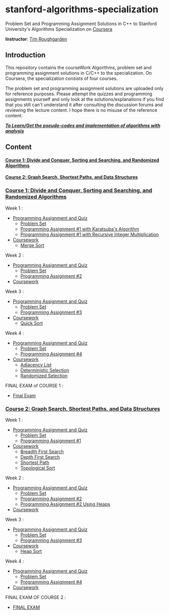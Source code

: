 # stanford-algorithms-specialization
Problem Set and Programming Assignment Solutions in C++ to Stanford University's Algorithms Specialization on [Coursera](https://www.coursera.org/specializations/algorithms)

**Instructor**: [Tim Roughgarden](https://www.coursera.org/instructor/~768)

## Introduction
This repository contains the courseWork Algorithms, problem set and programming assignment solutions in C/C++ to the specialization. On Coursera, the specialization consists of four courses.

The problem set and programming assignment solutions are uploaded only for reference purposes. Please attempt the quizzes and programming assignments yourself and only look at the solutions/explanations if you find that you still can't understand it after consulting the discussion forums and reviewing the lecture content. I hope there is no misuse of the reference content.

***[To Learn/Get the pseudo-codes and implementation of algorithms with analysis](https://github.com/mrunalnshah/Algorithms)***

## Content
#### [Course 1: Divide and Conquer, Sorting and Searching, and Randomized Algorithms](https://github.com/mrunalnshah/Algorithm-Specialization-by-Stanford#course-1-divide-and-conquer-sorting-and-searching-and-randomized-algorithms-1)
#### [Course 2:  Graph Search, Shortest Paths, and Data Structures](https://github.com/mrunalnshah/Algorithm-Specialization-by-Stanford#course-2--graph-search-shortest-paths-and-data-structures-1)

### [Course 1: Divide and Conquer, Sorting and Searching, and Randomized Algorithms](https://github.com/mrunalnshah/Algorithm-Specialization-by-Stanford/tree/main/01.%20Divide%20and%20Conquer%2C%20Sorting%20and%20Searching%2C%20and%20Randomized%20Algorithms/Module%201)
Week 1 :
 * [Programming Assignment and Quiz](https://github.com/mrunalnshah/Algorithm-Specialization-by-Stanford/tree/main/01.%20Divide%20and%20Conquer%2C%20Sorting%20and%20Searching%2C%20and%20Randomized%20Algorithms/Module%201/Assignments%20and%20Quiz)
    * [Problem Set](https://github.com/mrunalnshah/Algorithm-Specialization-by-Stanford/blob/main/01.%20Divide%20and%20Conquer%2C%20Sorting%20and%20Searching%2C%20and%20Randomized%20Algorithms/Module%201/Assignments%20and%20Quiz/01.%20Problem%20Set%20(%20QUIZ%20).png)
    * [Programming Assignment #1 with Karatsuba's Algorithm](https://github.com/mrunalnshah/Algorithm-Specialization-by-Stanford/blob/main/01.%20Divide%20and%20Conquer%2C%20Sorting%20and%20Searching%2C%20and%20Randomized%20Algorithms/Module%201/Assignments%20and%20Quiz/02.Programming%20Assignment%20%231%20(Karatsuba's%20algorithm).cpp)
    * [Programming Assignment #1 with Recursive Integer Multiplication](https://github.com/mrunalnshah/Algorithm-Specialization-by-Stanford/blob/main/01.%20Divide%20and%20Conquer%2C%20Sorting%20and%20Searching%2C%20and%20Randomized%20Algorithms/Module%201/Assignments%20and%20Quiz/02.Programming%20Assignment%20%231(Recursive%20Integer%20Multiplication).cpp)
* [Coursework](https://github.com/mrunalnshah/Algorithm-Specialization-by-Stanford/tree/main/01.%20Divide%20and%20Conquer%2C%20Sorting%20and%20Searching%2C%20and%20Randomized%20Algorithms/Module%201)
    * [Merge Sort](https://github.com/mrunalnshah/Algorithm-Specialization-by-Stanford/blob/main/01.%20Divide%20and%20Conquer%2C%20Sorting%20and%20Searching%2C%20and%20Randomized%20Algorithms/Module%201/MergeSort.cpp)

Week 2 :
 * [Programming Assignment and Quiz](https://github.com/mrunalnshah/Algorithm-Specialization-by-Stanford/tree/main/01.%20Divide%20and%20Conquer%2C%20Sorting%20and%20Searching%2C%20and%20Randomized%20Algorithms/Module%202/Assignments%20and%20Quiz)
    * [Problem Set](https://github.com/mrunalnshah/Algorithm-Specialization-by-Stanford/blob/main/01.%20Divide%20and%20Conquer%2C%20Sorting%20and%20Searching%2C%20and%20Randomized%20Algorithms/Module%202/Assignments%20and%20Quiz/01.%20Problem%20Set%20(%20QUIZ%20).png)
    * [Programming Assignment #2](https://github.com/mrunalnshah/Algorithm-Specialization-by-Stanford/blob/main/01.%20Divide%20and%20Conquer%2C%20Sorting%20and%20Searching%2C%20and%20Randomized%20Algorithms/Module%202/Assignments%20and%20Quiz/02.Programming%20Assignment%20%232.cpp)
* [Coursework](https://github.com/mrunalnshah/Algorithm-Specialization-by-Stanford/tree/main/01.%20Divide%20and%20Conquer%2C%20Sorting%20and%20Searching%2C%20and%20Randomized%20Algorithms/Module%202)

Week 3 :
 * [Programming Assignment and Quiz](https://github.com/mrunalnshah/Algorithm-Specialization-by-Stanford/tree/main/01.%20Divide%20and%20Conquer%2C%20Sorting%20and%20Searching%2C%20and%20Randomized%20Algorithms/Module%203/Assignments%20and%20Quiz)
    * [Problem Set](https://github.com/mrunalnshah/Algorithm-Specialization-by-Stanford/blob/main/01.%20Divide%20and%20Conquer%2C%20Sorting%20and%20Searching%2C%20and%20Randomized%20Algorithms/Module%203/Assignments%20and%20Quiz/01.%20Problem%20Set%20%233.png)
    * [Programming Assignment #3](https://github.com/mrunalnshah/Algorithm-Specialization-by-Stanford/blob/main/01.%20Divide%20and%20Conquer%2C%20Sorting%20and%20Searching%2C%20and%20Randomized%20Algorithms/Module%203/Assignments%20and%20Quiz/02.Programming%20Assignment%20%233.cpp)
* [Coursework](https://github.com/mrunalnshah/Algorithm-Specialization-by-Stanford/tree/main/01.%20Divide%20and%20Conquer%2C%20Sorting%20and%20Searching%2C%20and%20Randomized%20Algorithms/Module%203)
    * [Quick Sort](https://github.com/mrunalnshah/Algorithm-Specialization-by-Stanford/blob/main/01.%20Divide%20and%20Conquer%2C%20Sorting%20and%20Searching%2C%20and%20Randomized%20Algorithms/Module%203/QuickSort.cpp)
    
 Week 4 :
 * [Programming Assignment and Quiz](https://github.com/mrunalnshah/Algorithm-Specialization-by-Stanford/tree/main/01.%20Divide%20and%20Conquer%2C%20Sorting%20and%20Searching%2C%20and%20Randomized%20Algorithms/Module%204/Assignments%20and%20Quiz)
    * [Problem Set](https://github.com/mrunalnshah/Algorithm-Specialization-by-Stanford/blob/main/01.%20Divide%20and%20Conquer%2C%20Sorting%20and%20Searching%2C%20and%20Randomized%20Algorithms/Module%204/Assignments%20and%20Quiz/01.%20Problem%20Set%20%234.png)
    * [Programming Assignment #4](https://github.com/mrunalnshah/Algorithm-Specialization-by-Stanford/blob/main/01.%20Divide%20and%20Conquer%2C%20Sorting%20and%20Searching%2C%20and%20Randomized%20Algorithms/Module%204/Assignments%20and%20Quiz/02.Programming%20Assignment%20%234.cpp)
* [Coursework](https://github.com/mrunalnshah/Algorithm-Specialization-by-Stanford/tree/main/01.%20Divide%20and%20Conquer%2C%20Sorting%20and%20Searching%2C%20and%20Randomized%20Algorithms/Module%204)
    * [Adjacency List](https://github.com/mrunalnshah/Algorithm-Specialization-by-Stanford/blob/main/01.%20Divide%20and%20Conquer%2C%20Sorting%20and%20Searching%2C%20and%20Randomized%20Algorithms/Module%204/adjacencylist.cpp)
    * [Deterministic Selection](https://github.com/mrunalnshah/Algorithm-Specialization-by-Stanford/blob/main/01.%20Divide%20and%20Conquer%2C%20Sorting%20and%20Searching%2C%20and%20Randomized%20Algorithms/Module%204/deterministicselection.cpp)
    * [Randomized Selection](https://github.com/mrunalnshah/Algorithm-Specialization-by-Stanford/blob/main/01.%20Divide%20and%20Conquer%2C%20Sorting%20and%20Searching%2C%20and%20Randomized%20Algorithms/Module%204/randomizedselection.cpp)

FINAL EXAM of COURSE 1 :
* [Final Exam](https://github.com/mrunalnshah/Algorithm-Specialization-by-Stanford/blob/main/01.%20Divide%20and%20Conquer%2C%20Sorting%20and%20Searching%2C%20and%20Randomized%20Algorithms/Module%204/Assignments%20and%20Quiz/03.%20Final%20Exam.png)


### [Course 2:  Graph Search, Shortest Paths, and Data Structures](https://github.com/mrunalnshah/Algorithm-Specialization-by-Stanford/tree/main/02.%20Graph%20Search%2C%20Shortest%20Paths%2C%20and%20Data%20Structures)
Week 1 :
 * [Programming Assignment and Quiz](https://github.com/mrunalnshah/Algorithm-Specialization-by-Stanford/tree/main/02.%20Graph%20Search%2C%20Shortest%20Paths%2C%20and%20Data%20Structures/Module%201/Programming%20Assignment%20and%20Quiz)
    * [Problem Set](https://github.com/mrunalnshah/Algorithm-Specialization-by-Stanford/blob/main/02.%20Graph%20Search%2C%20Shortest%20Paths%2C%20and%20Data%20Structures/Module%201/Programming%20Assignment%20and%20Quiz/01.%20Problem%20Set%20%231.png)
    * [Programming Assignment #1](https://github.com/mrunalnshah/Algorithm-Specialization-by-Stanford/blob/main/02.%20Graph%20Search%2C%20Shortest%20Paths%2C%20and%20Data%20Structures/Module%201/Programming%20Assignment%20and%20Quiz/02.%20Programming%20Assignment%20%231.cpp)
* [Coursework](https://github.com/mrunalnshah/Algorithm-Specialization-by-Stanford/tree/main/02.%20Graph%20Search%2C%20Shortest%20Paths%2C%20and%20Data%20Structures/Module%201)
    * [Breadth First Search](https://github.com/mrunalnshah/Algorithm-Specialization-by-Stanford/blob/main/02.%20Graph%20Search%2C%20Shortest%20Paths%2C%20and%20Data%20Structures/Module%201/Breadth%20First%20Search.cpp)
    * [Depth First Search](https://github.com/mrunalnshah/Algorithm-Specialization-by-Stanford/blob/main/02.%20Graph%20Search%2C%20Shortest%20Paths%2C%20and%20Data%20Structures/Module%201/Depth%20First%20Search.cpp)
    * [Shortest Path](https://github.com/mrunalnshah/Algorithm-Specialization-by-Stanford/blob/main/02.%20Graph%20Search%2C%20Shortest%20Paths%2C%20and%20Data%20Structures/Module%201/Shortest%20Path.cpp)
    * [Topological Sort](https://github.com/mrunalnshah/Algorithm-Specialization-by-Stanford/blob/main/02.%20Graph%20Search%2C%20Shortest%20Paths%2C%20and%20Data%20Structures/Module%201/Topological%20Sort.cpp)

Week 2 :
 * [Programming Assignment and Quiz](https://github.com/mrunalnshah/Algorithm-Specialization-by-Stanford/tree/main/02.%20Graph%20Search%2C%20Shortest%20Paths%2C%20and%20Data%20Structures/Module%202/Programming%20Assignment%20and%20Quiz)
    * [Problem Set](https://github.com/mrunalnshah/Algorithm-Specialization-by-Stanford/blob/main/02.%20Graph%20Search%2C%20Shortest%20Paths%2C%20and%20Data%20Structures/Module%202/Programming%20Assignment%20and%20Quiz/01.%20Problem%20Set%20%232.png)
    * [Programming Assignment #2](https://github.com/mrunalnshah/Algorithm-Specialization-by-Stanford/blob/main/02.%20Graph%20Search%2C%20Shortest%20Paths%2C%20and%20Data%20Structures/Module%202/Programming%20Assignment%20and%20Quiz/02.%20dijkstra.cpp)
    * [Programming Assignment #2 Using Heaps](https://github.com/mrunalnshah/Algorithm-Specialization-by-Stanford/blob/main/02.%20Graph%20Search%2C%20Shortest%20Paths%2C%20and%20Data%20Structures/Module%202/Programming%20Assignment%20and%20Quiz/02.%20dijkstra%20(using%20heaps).cpp)
* [Coursework](https://github.com/mrunalnshah/Algorithm-Specialization-by-Stanford/tree/main/02.%20Graph%20Search%2C%20Shortest%20Paths%2C%20and%20Data%20Structures/Module%202)

Week 3 :
 * [Programming Assignment and Quiz](https://github.com/mrunalnshah/Algorithm-Specialization-by-Stanford/tree/main/02.%20Graph%20Search%2C%20Shortest%20Paths%2C%20and%20Data%20Structures/Module%203/Programming%20Assignment%20and%20Quiz)
    * [Problem Set](https://github.com/mrunalnshah/Algorithm-Specialization-by-Stanford/blob/main/02.%20Graph%20Search%2C%20Shortest%20Paths%2C%20and%20Data%20Structures/Module%203/Programming%20Assignment%20and%20Quiz/01.%20Problem%20Set%203.png)
    * [Programming Assignment #3](https://github.com/mrunalnshah/Algorithm-Specialization-by-Stanford/blob/main/02.%20Graph%20Search%2C%20Shortest%20Paths%2C%20and%20Data%20Structures/Module%203/Programming%20Assignment%20and%20Quiz/02.Programming%20Assignment%20%233.cpp)
* [Coursework](https://github.com/mrunalnshah/Algorithm-Specialization-by-Stanford/tree/main/02.%20Graph%20Search%2C%20Shortest%20Paths%2C%20and%20Data%20Structures/Module%203)
    * [Heap Sort](https://github.com/mrunalnshah/Algorithm-Specialization-by-Stanford/blob/main/02.%20Graph%20Search%2C%20Shortest%20Paths%2C%20and%20Data%20Structures/Module%203/heapsort.cpp) 

Week 4 :
 * [Programming Assignment and Quiz](https://github.com/mrunalnshah/Algorithm-Specialization-by-Stanford/tree/main/02.%20Graph%20Search%2C%20Shortest%20Paths%2C%20and%20Data%20Structures/Module%204/Programming%20Assignment%20and%20Quiz)
    * [Problem Set](https://github.com/mrunalnshah/Algorithm-Specialization-by-Stanford/blob/main/02.%20Graph%20Search%2C%20Shortest%20Paths%2C%20and%20Data%20Structures/Module%204/Programming%20Assignment%20and%20Quiz/01.%20Problem%20Set%204.png)
    * [Programming Assignment #4](https://github.com/mrunalnshah/Algorithm-Specialization-by-Stanford/blob/main/02.%20Graph%20Search%2C%20Shortest%20Paths%2C%20and%20Data%20Structures/Module%204/Programming%20Assignment%20and%20Quiz/02.%202sum.cpp)
* [Coursework](https://github.com/mrunalnshah/Algorithm-Specialization-by-Stanford/tree/main/02.%20Graph%20Search%2C%20Shortest%20Paths%2C%20and%20Data%20Structures/Module%204)

FINAL EXAM OF COURSE 2 :
* [FINAL EXAM](https://github.com/mrunalnshah/Algorithm-Specialization-by-Stanford/blob/main/02.%20Graph%20Search%2C%20Shortest%20Paths%2C%20and%20Data%20Structures/Module%204/Programming%20Assignment%20and%20Quiz/03.%20Final%20Exam.png)
